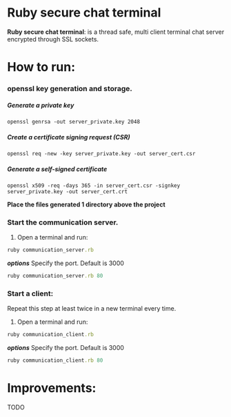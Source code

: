# Ruby secure chat terminal

**Ruby secure chat terminal**: is a thread safe, multi client terminal chat server encrypted through SSL sockets. 

# How to run: 
### openssl key generation and storage. 

##### Generate a private key
```
openssl genrsa -out server_private.key 2048
```

##### Create a certificate signing request (CSR)
```
openssl req -new -key server_private.key -out server_cert.csr
```

##### Generate a self-signed certificate
```
openssl x509 -req -days 365 -in server_cert.csr -signkey server_private.key -out server_cert.crt
```

**Place the files generated 1 directory above the project**

### Start the communication server. 
1. Open a terminal and run:
```ruby
ruby communication_server.rb
```

***options*** Specify the port. Default is 3000
```ruby
ruby communication_server.rb 80
```

### Start a client: 

Repeat this step at least twice in a new terminal every time. 

1. Open a terminal and run:
```ruby
ruby communication_client.rb
```
***options*** Specify the port. Default is 3000
```ruby
ruby communication_client.rb 80
```

# Improvements: 

TODO
